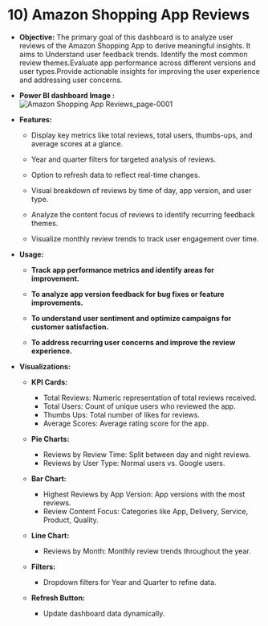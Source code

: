 # 10) Amazon Shopping App Reviews
* **Objective:** The primary goal of this dashboard is to analyze user reviews of the Amazon Shopping App to derive meaningful insights. It aims to Understand user feedback trends.
  Identify the most common review themes.Evaluate app performance across different versions and user types.Provide actionable insights for improving the user experience and addressing user concerns.

* **Power BI dashboard Image :**
![Amazon Shopping App Reviews_page-0001](https://github.com/user-attachments/assets/cc14f257-ce80-4aef-aa54-89a1685572c2)


* **Features:**
    *  Display key metrics like total reviews, total users, thumbs-ups, and average scores at a glance.

    *  Year and quarter filters for targeted analysis of reviews.

    *  Option to refresh data to reflect real-time changes.

    *  Visual breakdown of reviews by time of day, app version, and user type.

    * Analyze the content focus of reviews to identify recurring feedback themes.

    * Visualize monthly review trends to track user engagement over time.

* **Usage:**

   * **Track app performance metrics and identify areas for improvement.**


   * **To analyze app version feedback for bug fixes or feature improvements.**


   * **To understand user sentiment and optimize campaigns for customer satisfaction.**

   * **To address recurring user concerns and improve the review experience.**

* **Visualizations:**
  * **KPI Cards:**

      * Total Reviews: Numeric representation of total reviews received.
      * Total Users: Count of unique users who reviewed the app.
      * Thumbs Ups: Total number of likes for reviews.
      * Average Scores: Average rating score for the app.



  * **Pie Charts:**

      * Reviews by Review Time: Split between day and night reviews.
      * Reviews by User Type: Normal users vs. Google users.


  * **Bar Chart:**

      * Highest Reviews by App Version: App versions with the most reviews.
      * Review Content Focus: Categories like App, Delivery, Service, Product, Quality.


  * **Line Chart:**

      * Reviews by Month: Monthly review trends throughout the year.


  * **Filters:**

      * Dropdown filters for Year and Quarter to refine data.



  * **Refresh Button:**

      * Update dashboard data dynamically.